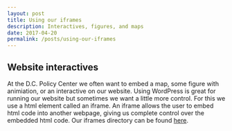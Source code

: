 ```yaml
---
layout: post
title: Using our iframes
description: Interactives, figures, and maps
date: 2017-04-20
permalink: /posts/using-our-iframes
---
```


## Website interactives

At the D.C. Policy Center we often want to embed a map, some figure with animiation, or
an interactive on our website.  Using WordPress is great for running our website but sometimes
we want a little more control.  For this we use a html element called an iframe.  An iframe allows
the user to embed html code into another webpage, giving us complete control over the embedded
html code. Our iframes directory can be found [here](../iframe-content/iframe-content-base-directory).
